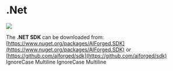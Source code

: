 # .Net

![](https://upload.wikimedia.org/wikipedia/commons/0/0e/Microsoft\_.NET\_logo.png)

The **.NET SDK** can be downloaded from: [https://www.nuget.org/packages/AIForged.SDK](https://www.nuget.org/packages/AIForged.SDK) or [https://github.com/aiforged/sdk](https://github.com/aiforged/sdk)
 IgnoreCase Multiline IgnoreCase Multiline
